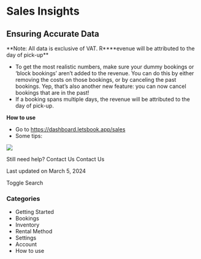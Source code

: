 # Sales Insights

## Ensuring Accurate Data

**Note: All data is exclusive of VAT. R\*\***evenue will be attributed to the day of pick-up\*\*

- To get the most realistic numbers, make sure your dummy bookings or ‘block bookings’ aren’t added to the revenue. You can do this by either removing the costs on those bookings, or by canceling the past bookings. Yep, that’s also another new feature: you can now cancel bookings that are in the past!
- If a booking spans multiple days, the revenue will be attributed to the day of pick-up.

**How to use**

- Go to https://dashboard.letsbook.app/sales
- Some tips:

![](https://d33v4339jhl8k0.cloudfront.net/docs/assets/5ec3f479042863474d1b00dc/images/6582cb23dcdba22513abac93/file-FGawzyTyOl.png)

Still need help?
Contact Us
Contact Us

Last updated on March 5, 2024

Toggle Search

### Categories

- Getting Started
- Bookings
- Inventory
- Rental Method
- Settings
- Account
- How to use
